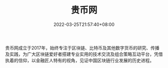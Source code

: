 ﻿---
weight: 
title: "贵币网"
description: "贵币网成立于2017年，始终专注于区块链、比特币及其他数字货币的研究、传播及实践，为广大区块链爱好者搭建专业实用的技术交流及组合策略互动平台，凭借执着的信仰，以金融匠人特..."
date: 2022-03-25T21:57:40+08:00
lastmod: 2022-03-25T16:45:40+08:00
draft: false
authors: ["Metabd"]
featuredImage: "guibiwang.jpg"
link: ""
tags: ["元宇宙资讯","贵币网"]
categories: ["navigation"]
navigation: ["元宇宙资讯"]
lightgallery: true
toc: true
pinned: false
recommend: false
recommend1: false
---
贵币网成立于2017年，始终专注于区块链、比特币及其他数字货币的研究、传播及实践，为广大区块链爱好者搭建专业实用的技术交流及组合策略互动平台，凭借执着的信仰，以金融匠人特有的视角，见证中国区块链行业发展的历史进程。
